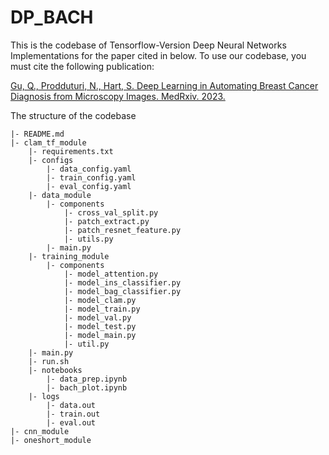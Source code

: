 # DP_BACH
This is the codebase of Tensorflow-Version Deep Neural Networks Implementations for the paper cited in below. To use our codebase, you must cite the following publication:

[Gu, Q., Prodduturi, N., Hart, S. Deep Learning in Automating Breast Cancer Diagnosis from Microscopy Images. MedRxiv. 2023.](https://www.medrxiv.org/content/10.1101/2023.06.15.23291437v1)

The structure of the codebase
```
|- README.md
|- clam_tf_module
    |- requirements.txt
    |- configs
        |- data_config.yaml
        |- train_config.yaml
        |- eval_config.yaml
    |- data_module
        |- components
            |- cross_val_split.py
            |- patch_extract.py
            |- patch_resnet_feature.py
            |- utils.py
        |- main.py
    |- training_module
        |- components
            |- model_attention.py
            |- model_ins_classifier.py
            |- model_bag_classifier.py
            |- model_clam.py
            |- model_train.py
            |- model_val.py
            |- model_test.py
            |- model_main.py
            |- util.py
    |- main.py
    |- run.sh
    |- notebooks
        |- data_prep.ipynb
        |- bach_plot.ipynb
    |- logs
        |- data.out
        |- train.out
        |- eval.out
|- cnn_module
|- oneshort_module
```
